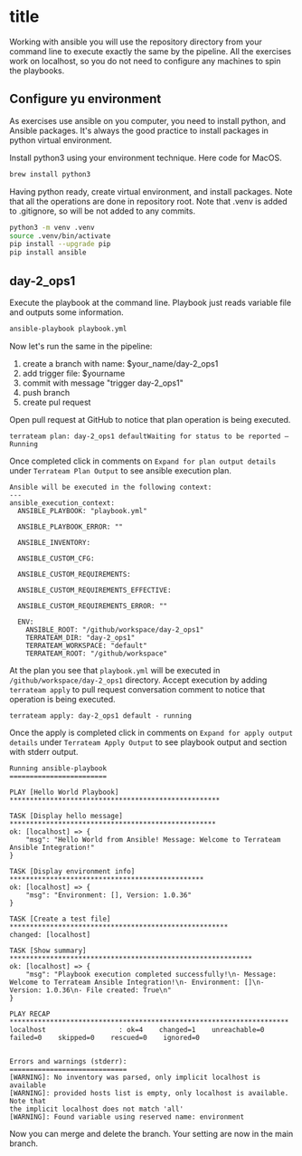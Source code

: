 # title

Working with ansible you will use the repository directory from your command line to execute exactly the same by the pipeline. All the exercises work on localhost, so you do not need to configure any machines to spin the playbooks.

## Configure yu environment

As exercises use ansible on you computer, you need to install python, and Ansible packages. It's always the good practice to install packages in python virtual environment.

Install python3 using your environment technique. Here code for MacOS.

```bash
brew install python3
```

Having python ready, create virtual environment, and install packages. Note that all the operations are done in repository root. Note that .venv is added to .gitignore, so will be not added to any commits.

```bash
python3 -m venv .venv 
source .venv/bin/activate 
pip install --upgrade pip 
pip install ansible 
```

## day-2_ops1

Execute the playbook at the command line. Playbook just reads variable file and outputs some information.

```bash
ansible-playbook playbook.yml 
```

Now let's run the same in the pipeline:

1. create a branch with name: $your_name/day-2_ops1
2. add trigger file: $yourname
3. commit with message "trigger day-2_ops1"
4. push branch
5. create pul request

Open pull request at GitHub to notice that plan operation is being executed.

```
terrateam plan: day-2_ops1 defaultWaiting for status to be reported — Running
```

Once completed click in comments on `Expand for plan output details` under `Terrateam Plan Output` to see ansible execution plan.

```text
Ansible will be executed in the following context:
---
ansible_execution_context:
  ANSIBLE_PLAYBOOK: "playbook.yml"
  
  ANSIBLE_PLAYBOOK_ERROR: ""
  
  ANSIBLE_INVENTORY:
  
  ANSIBLE_CUSTOM_CFG:
  
  ANSIBLE_CUSTOM_REQUIREMENTS:
  
  ANSIBLE_CUSTOM_REQUIREMENTS_EFFECTIVE:
  
  ANSIBLE_CUSTOM_REQUIREMENTS_ERROR: ""
  
  ENV:
    ANSIBLE_ROOT: "/github/workspace/day-2_ops1"
    TERRATEAM_DIR: "day-2_ops1"
    TERRATEAM_WORKSPACE: "default"
    TERRATEAM_ROOT: "/github/workspace"
```

At the plan you see that `playbook.yml` will be executed in `/github/workspace/day-2_ops1` directory. Accept execution by adding `terrateam apply` to pull request conversation comment to notice that operation is being executed.

```
terrateam apply: day-2_ops1 default - running
```

Once the apply is completed click in comments on `Expand for apply output details` under `Terrateam Apply Output` to see playbook output and section with stderr output.

```
Running ansible-playbook
========================

PLAY [Hello World Playbook] ****************************************************

TASK [Display hello message] ***************************************************
ok: [localhost] => {
    "msg": "Hello World from Ansible! Message: Welcome to Terrateam Ansible Integration!"
}

TASK [Display environment info] ************************************************
ok: [localhost] => {
    "msg": "Environment: [], Version: 1.0.36"
}

TASK [Create a test file] ******************************************************
changed: [localhost]

TASK [Show summary] ************************************************************
ok: [localhost] => {
    "msg": "Playbook execution completed successfully!\n- Message: Welcome to Terrateam Ansible Integration!\n- Environment: []\n- Version: 1.0.36\n- File created: True\n"
}

PLAY RECAP *********************************************************************
localhost                  : ok=4    changed=1    unreachable=0    failed=0    skipped=0    rescued=0    ignored=0   


Errors and warnings (stderr):
=============================
[WARNING]: No inventory was parsed, only implicit localhost is available
[WARNING]: provided hosts list is empty, only localhost is available. Note that
the implicit localhost does not match 'all'
[WARNING]: Found variable using reserved name: environment
```

Now you can merge and delete the branch. Your setting are now in the main branch.